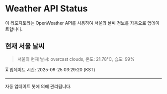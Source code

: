 
# Weather API Status

이 리포지토리는 OpenWeather API를 사용하여 서울의 날씨 정보를 자동으로 업데이트합니다.

## 현재 서울 날씨
> 서울의 현재 날씨: overcast clouds, 온도: 21.78°C, 습도: 99%

⏳ 업데이트 시간: 2025-09-25 03:29:20 (KST)

---
자동 업데이트 봇에 의해 관리됩니다.
